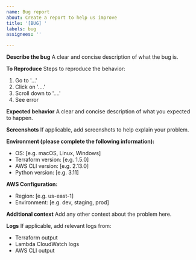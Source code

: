 ```yaml
---
name: Bug report
about: Create a report to help us improve
title: '[BUG] '
labels: bug
assignees: ''

---
```


**Describe the bug**
A clear and concise description of what the bug is.

**To Reproduce**
Steps to reproduce the behavior:
1. Go to '...'
2. Click on '....'
3. Scroll down to '....'
4. See error

**Expected behavior**
A clear and concise description of what you expected to happen.

**Screenshots**
If applicable, add screenshots to help explain your problem.

**Environment (please complete the following information):**
- OS: [e.g. macOS, Linux, Windows]
- Terraform version: [e.g. 1.5.0]
- AWS CLI version: [e.g. 2.13.0]
- Python version: [e.g. 3.11]

**AWS Configuration:**
- Region: [e.g. us-east-1]
- Environment: [e.g. dev, staging, prod]

**Additional context**
Add any other context about the problem here.

**Logs**
If applicable, add relevant logs from:
- Terraform output
- Lambda CloudWatch logs
- AWS CLI output